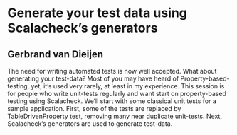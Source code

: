 # Generate your test data using Scalacheck’s generators
## Gerbrand van Dieijen

The need for writing automated tests is now well accepted. What about generating your test-data? Most of you may have heard of Property-based-testing, yet, it’s used very rarely, at least in my experience. This session is for people who write unit-tests regularly and want start on property-based testing using Scalacheck.
We’ll start with some classical unit tests for a sample application. First, some of the tests are replaced by TableDrivenProperty test, removing many near duplicate unit-tests. Next, Scalacheck’s generators are used to generate test-data.

